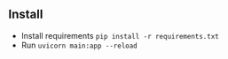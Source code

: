 ## Install

- Install requirements `pip install -r requirements.txt`
- Run `uvicorn main:app --reload`
